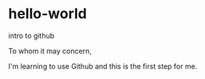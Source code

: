 # hello-world
intro to github

To whom it may concern, 

I'm learning to use Github and this is the first step for me. 
